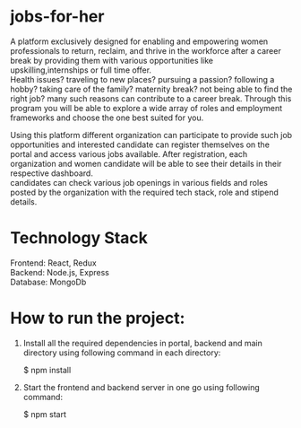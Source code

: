 # jobs-for-her

A platform exclusively designed for enabling and empowering women professionals to return, reclaim, and thrive in the workforce after a career break by providing them with various opportunities like upskilling,internships or full time offer. <br/>
Health issues? traveling to new places? pursuing a passion? following a hobby? taking care of the family? maternity break? not being able to find the right job? many such reasons can contribute to a career break.
Through this program you will be able to explore a wide array of roles and employment frameworks and choose the one best suited for you.

Using this platform different organization can participate to provide such job opportunities and interested candidate can register themselves on the portal and access various jobs available.
After registration, each organization and women candidate will be able to see their details in their respective dashboard. <br />
candidates can check various job openings in various fields and roles posted by the organization with the required tech stack, role and stipend details.

 

# Technology Stack

Frontend: React, Redux <br />
Backend: Node.js, Express <br />
Database: MongoDb

# How to run the project:

1. Install all the required dependencies in portal, backend and main directory using following command in each directory:

   $ npm install
2. Start the frontend and backend server in one go using following command:

   $ npm start
   
   
   
      
